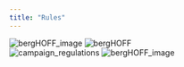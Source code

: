 ```yaml
---
title: "Rules"
---
```


<div class="rules_container" style="width: 80%;">
    <div class="rules_content">
        <img src="images/rules_4.jpg" alt="bergHOFF_image">
        <img src="images/rules_1.jpg" alt="bergHOFF">
    </div>
    <div class="rules_content">
        <img src="images/rules_3.jpg" alt="campaign_regulations">
        <img src="images/rules_2.jpg" alt="bergHOFF_image">
    </div>
</div>
